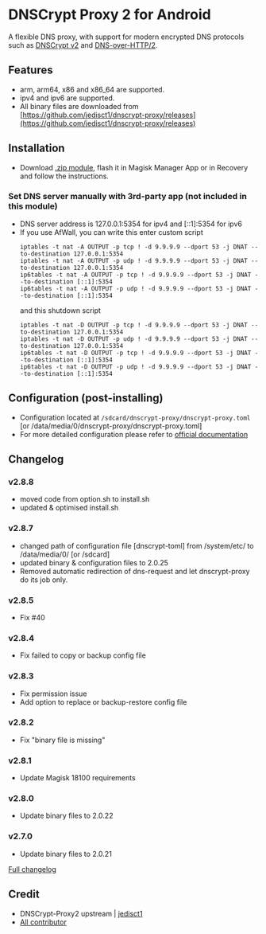# DNSCrypt Proxy 2 for Android

A flexible DNS proxy, with support for modern encrypted DNS protocols such as [DNSCrypt v2](https://github.com/DNSCrypt/dnscrypt-protocol/blob/master/DNSCRYPT-V2-PROTOCOL.txt) and [DNS-over-HTTP/2](https://tools.ietf.org/html/draft-ietf-doh-dns-over-https-03).

## Features
- arm, arm64, x86 and x86_64 are supported.
- ipv4 and ipv6 are supported.
- All binary files are downloaded from [https://github.com/jedisct1/dnscrypt-proxy/releases](https://github.com/jedisct1/dnscrypt-proxy/releases)

## Installation
- Download [.zip module](https://github.com/Magisk-Modules-Repo/dnscrypt-proxy-magisk/releases), flash it in Magisk Manager App or in Recovery and follow the instructions.

### Set DNS server manually with 3rd-party app (not included in this module)
- DNS server address is 127.0.0.1:5354 for ipv4 and [::1]:5354 for ipv6
- If you use AfWall, you can write this enter custom script
  ```
  iptables -t nat -A OUTPUT -p tcp ! -d 9.9.9.9 --dport 53 -j DNAT --to-destination 127.0.0.1:5354
  iptables -t nat -A OUTPUT -p udp ! -d 9.9.9.9 --dport 53 -j DNAT --to-destination 127.0.0.1:5354
  ip6tables -t nat -A OUTPUT -p tcp ! -d 9.9.9.9 --dport 53 -j DNAT --to-destination [::1]:5354
  ip6tables -t nat -A OUTPUT -p udp ! -d 9.9.9.9 --dport 53 -j DNAT --to-destination [::1]:5354
  ```
  and this shutdown script
  ```
  iptables -t nat -D OUTPUT -p tcp ! -d 9.9.9.9 --dport 53 -j DNAT --to-destination 127.0.0.1:5354
  iptables -t nat -D OUTPUT -p udp ! -d 9.9.9.9 --dport 53 -j DNAT --to-destination 127.0.0.1:5354
  ip6tables -t nat -D OUTPUT -p tcp ! -d 9.9.9.9 --dport 53 -j DNAT --to-destination [::1]:5354
  ip6tables -t nat -D OUTPUT -p udp ! -d 9.9.9.9 --dport 53 -j DNAT --to-destination [::1]:5354
  ```

## Configuration (post-installing)
- Configuration located at `/sdcard/dnscrypt-proxy/dnscrypt-proxy.toml` [or /data/media/0/dnscrypt-proxy/dnscrypt-proxy.toml]
- For more detailed configuration please refer to [official documentation](https://github.com/jedisct1/dnscrypt-proxy/wiki/Configuration)

## Changelog

### v2.8.8
- moved code from option.sh to install.sh
- updated & optimised install.sh

### v2.8.7
- changed path of configuration file [dnscrypt-toml] from /system/etc/ to /data/media/0/ [or /sdcard]
- updated binary & configuration files to 2.0.25
- Removed automatic redirection of dns-request and let dnscrypt-proxy do its job only.
### v2.8.5
 - Fix #40
### v2.8.4
 - Fix failed to copy or backup config file
### v2.8.3
 - Fix permission issue
 - Add option to replace or backup-restore config file
### v2.8.2
 - Fix "binary file is missing"
### v2.8.1
 - Update Magisk 18100 requirements
### v2.8.0
 - Update binary files to 2.0.22
### v2.7.0
 - Update binary files to 2.0.21

[Full changelog](changelog.md)

## Credit
- DNSCrypt-Proxy2 upstream | [jedisct1](https://github.com/jedisct1/dnscrypt-proxy)
- [All contributor](https://github.com/Magisk-Modules-Repo/dnscrypt-proxy/graphs/contributors)
